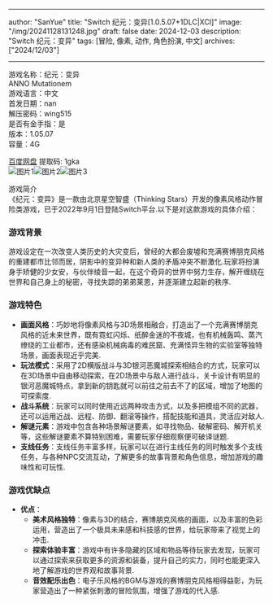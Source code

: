 
---
author: "SanYue"
title: "Switch 纪元：变异[1.0.5.07+1DLC|XCI]"
image: "/img/20241128131248.jpg"
draft: false
date: 2024-12-03
description: "Switch 纪元：变异"
tags: [冒险, 像素, 动作, 角色扮演, 中文]
archives: ["2024/12/03"]

---

游戏名称：纪元：变异   
ANNO Mutationem    
游戏语言：中文  
首发日期：nan  
解压密码：wing515  
是否有金手指：是  
版本：1.05.07   
容量：4G

[百度网盘](https://pan.baidu.com/s/1_eQ6biTZsbg56WQNM4Eh9Q) 提取码: 1gka  
![图片1](/img/d42bd8.jpg)![图片2](/img/cbfe369.jpg)![图片3](/img/3bb57ca.jpg)  

游戏简介  
《纪元：变异》是一款由北京星空智盛（Thinking Stars）开发的像素风格动作冒险类游戏，已于2022年9月1日登陆Switch平台.以下是对这款游戏的具体介绍：

### 游戏背景
游戏设定在一次改变人类历史的大灾变后，曾经的大都会废墟和充满赛博朋克风格的重建都市比邻而居，阴影中的变异种和新人类的矛盾冲突不断激化.玩家将扮演身手矫健的少女安，与伙伴绫音一起，在这个奇异的世界中努力生存，解开缠绕在世界和自己身上的秘密，寻找失踪的弟弟莱恩，并逐渐建立起新的秩序.

### 游戏特色
- **画面风格**：巧妙地将像素风格与3D场景相融合，打造出了一个充满赛博朋克风格的近未来世界，既有霓虹闪烁、纸醉金迷的不夜城，也有机械轰鸣、蒸汽缭绕的工业都市，还有感染机械病毒的难民窟、充满怪异生物的实验室等独特场景，画面表现近乎完美.
- **玩法模式**：采用了2D横版战斗与3D银河恶魔城探索相结合的方式，玩家可以在3D场景中自由移动探索，在2D场景中与敌人进行战斗，关卡设计有明显的银河恶魔城特点，拿到新的钥匙就可以前往之前去不了的区域，增加了地图的可探索度.
- **战斗系统**：玩家可以同时使用近远两种攻击方式，以及多把模组不同的武器，还可以运用近战、远程、防御、翻滚等操作，搭配技能和道具，灵活应对敌人.
- **解谜元素**：游戏中包含各种场景解谜要素，如寻找物品、破解密码、解开机关等，这些解谜要素不算特别困难，需要玩家仔细观察便可破译谜题.
- **支线任务**：支线任务丰富多样，玩家可以在进行主线任务的同时触发多个支线任务，与各种NPC交流互动，了解更多的故事背景和角色信息，增加游戏的趣味性和可玩性.

### 游戏优缺点
- **优点**：
    - **美术风格独特**：像素与3D的结合，赛博朋克风格的画面，以及丰富的色彩运用，营造出了一个极具未来感和科技感的世界，给玩家带来了视觉上的冲击.
    - **探索体验丰富**：游戏中有许多隐藏的区域和物品等待玩家去发现，玩家可以通过探索来获取更多的资源和装备，提升自己的实力，同时也能更深入地了解游戏的世界观和故事背景.
    - **音效配乐出色**：电子乐风格的BGM与游戏的赛博朋克风格相得益彰，为玩家营造出了一种紧张刺激的冒险氛围，增强了游戏的代入感.
